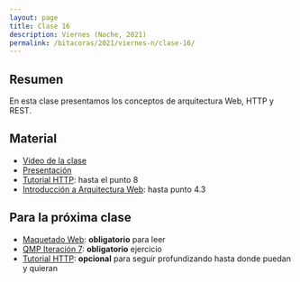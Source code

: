 ```yaml
---
layout: page
title: Clase 16
description: Viernes (Noche, 2021)
permalink: /bitacoras/2021/viernes-n/clase-16/
---
```




## Resumen

En esta clase presentamos los conceptos de arquitectura Web, HTTP y REST.


## Material

- [Video de la clase](https://us02web.zoom.us/rec/share/mnYM1p76mwfisMQqTPuH8TeOHM76DuhyNIaNHaJhCCHzb1iQxZSz3Rk82mxO3kXi.c1h-JChUfMcySVts)
- [Presentación](https://docs.google.com/presentation/d/1O0v4Xf-O_9RwegSMS2mvRXan0n1A_I0KNbDoxb0m4lI/edit)
- [Tutorial HTTP](https://github.com/flbulgarelli/http-tutorial/tree/master/tutorial/es): hasta el punto 8
- [Introducción a Arquitectura Web](https://docs.google.com/document/d/1LBqAhXPzn-aeN5BIRZBmIrU5RKiYvySyWH-2Jkn-kJw/edit#heading=h.kx1xmbyu1do6): hasta punto 4.3

## Para la próxima clase

- [Maquetado Web](https://docs.google.com/document/d/1UoEb9bzut-nMmB6wxDUVND3V8EymNFgOsw7Hka6EEkc/edit#heading=h.6ew85j4snou0): **obligatorio** para leer
- [QMP Iteración 7](https://docs.google.com/document/d/1ERlDghk47Yc1_V1SQ7oCnZAC4bubHx7ZhQXS3naKMJA/edit#heading=h.uyku9mnteh0t): **obligatorio** ejercicio
- [Tutorial HTTP](https://github.com/flbulgarelli/http-tutorial/tree/master/tutorial/es): **opcional** para seguir profundizando hasta donde puedan y quieran






